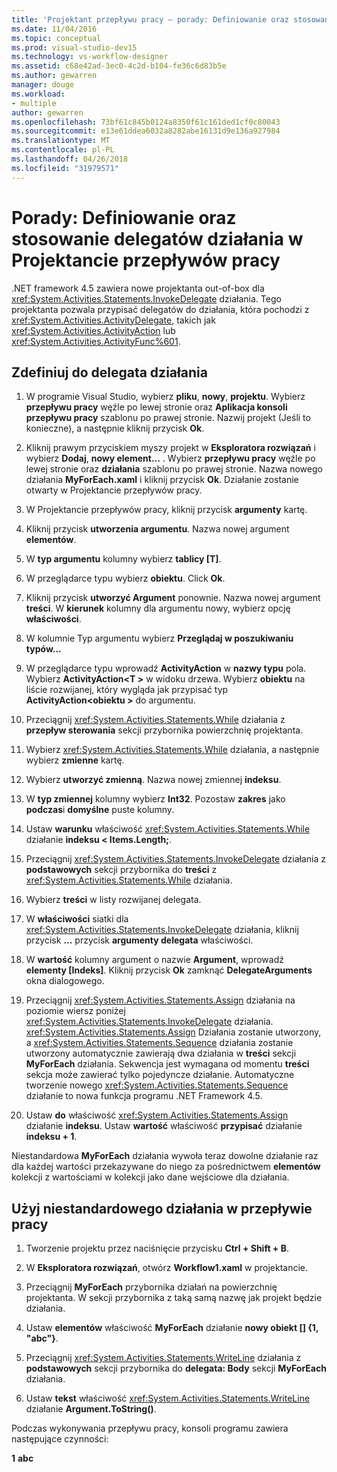 ```yaml
---
title: 'Projektant przepływu pracy — porady: Definiowanie oraz stosowanie delegatów działania'
ms.date: 11/04/2016
ms.topic: conceptual
ms.prod: visual-studio-dev15
ms.technology: vs-workflow-designer
ms.assetid: c68e42ad-3ec0-4c2d-b104-fe36c6d83b5e
ms.author: gewarren
manager: douge
ms.workload:
- multiple
author: gewarren
ms.openlocfilehash: 73bf61c845b0124a8350f61c161ded1cf0c80043
ms.sourcegitcommit: e13e61ddea6032a8282abe16131d9e136a927984
ms.translationtype: MT
ms.contentlocale: pl-PL
ms.lasthandoff: 04/26/2018
ms.locfileid: "31979571"
---
```

# <a name="how-to-define-and-consume-activity-delegates-in-the-workflow-designer"></a>Porady: Definiowanie oraz stosowanie delegatów działania w Projektancie przepływów pracy

.NET framework 4.5 zawiera nowe projektanta out-of-box dla <xref:System.Activities.Statements.InvokeDelegate> działania. Tego projektanta pozwala przypisać delegatów do działania, która pochodzi z <xref:System.Activities.ActivityDelegate>, takich jak <xref:System.Activities.ActivityAction> lub <xref:System.Activities.ActivityFunc%601>.

## <a name="define-an-activity-delegate"></a>Zdefiniuj do delegata działania

1.  W programie Visual Studio, wybierz **pliku**, **nowy**, **projektu**. Wybierz **przepływu pracy** węźle po lewej stronie oraz **Aplikacja konsoli przepływu pracy** szablonu po prawej stronie. Nazwij projekt (Jeśli to konieczne), a następnie kliknij przycisk **Ok**.

2.  Kliknij prawym przyciskiem myszy projekt w **Eksploratora rozwiązań** i wybierz **Dodaj**, **nowy element...** . Wybierz **przepływu pracy** węźle po lewej stronie oraz **działania** szablonu po prawej stronie. Nazwa nowego działania **MyForEach.xaml** i kliknij przycisk **Ok**. Działanie zostanie otwarty w Projektancie przepływów pracy.

3.  W Projektancie przepływów pracy, kliknij przycisk **argumenty** kartę.

4.  Kliknij przycisk **utworzenia argumentu**. Nazwa nowej argument **elementów**.

5.  W **typ argumentu** kolumny wybierz **tablicy [T]**.

6.  W przeglądarce typu wybierz **obiektu**. Click **Ok**.

7.  Kliknij przycisk **utworzyć Argument** ponownie. Nazwa nowej argument **treści**. W **kierunek** kolumny dla argumentu nowy, wybierz opcję **właściwości**.

8.  W kolumnie Typ argumentu wybierz **Przeglądaj w poszukiwaniu typów...**

9. W przeglądarce typu wprowadź **ActivityAction** w **nazwy typu** pola. Wybierz **ActivityAction\<T >** w widoku drzewa. Wybierz **obiektu** na liście rozwijanej, który wygląda jak przypisać typ **ActivityAction\<obiektu >** do argumentu.

10. Przeciągnij <xref:System.Activities.Statements.While> działania z **przepływ sterowania** sekcji przybornika powierzchnię projektanta.

11. Wybierz <xref:System.Activities.Statements.While> działania, a następnie wybierz **zmienne** kartę.

12. Wybierz **utworzyć zmienną**. Nazwa nowej zmiennej **indeksu**.

13. W **typ zmiennej** kolumny wybierz **Int32**. Pozostaw **zakres** jako **podczas**i **domyślne** puste kolumny.

14. Ustaw **warunku** właściwość <xref:System.Activities.Statements.While> działanie **indeksu < Items.Length;**.

15. Przeciągnij <xref:System.Activities.Statements.InvokeDelegate> działania z **podstawowych** sekcji przybornika do **treści** z <xref:System.Activities.Statements.While> działania.

16. Wybierz **treści** w listy rozwijanej delegata.

17. W **właściwości** siatki dla <xref:System.Activities.Statements.InvokeDelegate> działania, kliknij przycisk **...**  przycisk **argumenty delegata** właściwości.

18. W **wartość** kolumny argument o nazwie **Argument**, wprowadź **elementy [Indeks]**. Kliknij przycisk **Ok** zamknąć **DelegateArguments** okna dialogowego.

19. Przeciągnij <xref:System.Activities.Statements.Assign> działania na poziomie wiersz poniżej <xref:System.Activities.Statements.InvokeDelegate> działania. <xref:System.Activities.Statements.Assign> Działania zostanie utworzony, a <xref:System.Activities.Statements.Sequence> działania zostanie utworzony automatycznie zawierają dwa działania w **treści** sekcji **MyForEach** działania. Sekwencja jest wymagana od momentu **treści** sekcja może zawierać tylko pojedyncze działanie. Automatyczne tworzenie nowego <xref:System.Activities.Statements.Sequence> działanie to nowa funkcja programu .NET Framework 4.5.

20. Ustaw **do** właściwość <xref:System.Activities.Statements.Assign> działanie **indeksu**. Ustaw **wartość** właściwość **przypisać** działanie **indeksu + 1**.

 Niestandardowa **MyForEach** działania wywoła teraz dowolne działanie raz dla każdej wartości przekazywane do niego za pośrednictwem **elementów** kolekcji z wartościami w kolekcji jako dane wejściowe dla działania.

## <a name="use-the-custom-activity-in-a-workflow"></a>Użyj niestandardowego działania w przepływie pracy

1.  Tworzenie projektu przez naciśnięcie przycisku **Ctrl + Shift + B**.

2.  W **Eksploratora rozwiązań**, otwórz **Workflow1.xaml** w projektancie.

3.  Przeciągnij **MyForEach** przybornika działań na powierzchnię projektanta. W sekcji przybornika z taką samą nazwę jak projekt będzie działania.

4.  Ustaw **elementów** właściwość **MyForEach** działanie **nowy obiekt [] {1, "abc"}**.

5.  Przeciągnij <xref:System.Activities.Statements.WriteLine> działania z **podstawowych** sekcji przybornika do **delegata: Body** sekcji **MyForEach** działania.

6.  Ustaw **tekst** właściwość <xref:System.Activities.Statements.WriteLine> działanie **Argument.ToString()**.

Podczas wykonywania przepływu pracy, konsoli programu zawiera następujące czynności:

**1**
**abc**